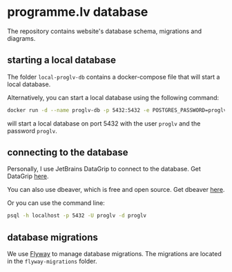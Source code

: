 # programme.lv database

The repository contains website's database schema, migrations and diagrams.

## starting a local database

The folder `local-proglv-db` contains a docker-compose file that will start a local database.

Alternatively, you can start a local database using the following command:

```bash
docker run -d --name proglv-db -p 5432:5432 -e POSTGRES_PASSWORD=proglv -e POSTGRES_USER=proglv -e POSTGRES_DB=proglv postgres:12.2
```

will start a local database on port 5432 with the user `proglv` and the password `proglv`.

## connecting to the database

Personally, I use JetBrains DataGrip to connect to the database. Get DataGrip [here](https://www.jetbrains.com/datagrip/).

You can also use dbeaver, which is free and open source. Get dbeaver [here](https://dbeaver.io/).

Or you can use the command line:

```bash
psql -h localhost -p 5432 -U proglv -d proglv
```

## database migrations

We use [Flyway](https://flywaydb.org/) to manage database migrations. The migrations are located in the `flyway-migrations` folder.